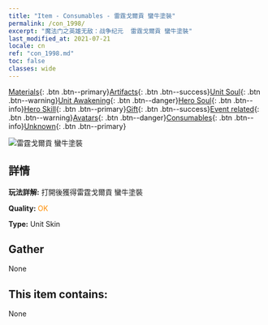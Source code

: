 ```yaml
---
title: "Item - Consumables - 雷霆戈爾貢 蠻牛塗裝"
permalink: /con_1998/
excerpt: "魔法门之英雄无敌：战争纪元  雷霆戈爾貢 蠻牛塗裝"
last_modified_at: 2021-07-21
locale: cn
ref: "con_1998.md"
toc: false
classes: wide
---
```

 [Materials](/ItemsCN/){: .btn .btn--primary}[Artifacts](/ItemsCN/Artifacts/){: .btn .btn--success}[Unit Soul](/ItemsCN/UnitSoul/){: .btn .btn--warning}[Unit Awakening](/ItemsCN/UnitAwakening/){: .btn .btn--danger}[Hero Soul](/ItemsCN/HeroSoul/){: .btn .btn--info}[Hero Skill](/ItemsCN/HeroSkill/){: .btn .btn--primary}[Gift](/ItemsCN/Gift/){: .btn .btn--success}[Event related](/ItemsCN/Events/){: .btn .btn--warning}[Avatars](/ItemsCN/Avatars/){: .btn .btn--danger}[Consumables](/ItemsCN/Consumables/){: .btn .btn--info}[Unknown](/ItemsCN/Unknown/){: .btn .btn--primary}

 ![雷霆戈爾貢 蠻牛塗裝](/images/u/ti_manniupifu.jpg)

## 詳情
 **玩法詳解:** 打開後獲得雷霆戈爾貢 蠻牛塗裝

 **Quality:** <span style="color: #FF8C00">OK</span>

 **Type:** Unit Skin

## Gather

  None

## This item contains:

  None


